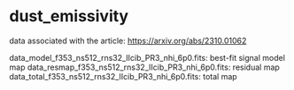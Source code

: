 # dust_emissivity
data associated with the article: https://arxiv.org/abs/2310.01062

data_model_f353_ns512_rns32_IIcib_PR3_nhi_6p0.fits: best-fit signal model map
data_resmap_f353_ns512_rns32_IIcib_PR3_nhi_6p0.fits: residual map
data_total_f353_ns512_rns32_IIcib_PR3_nhi_6p0.fits: total map
